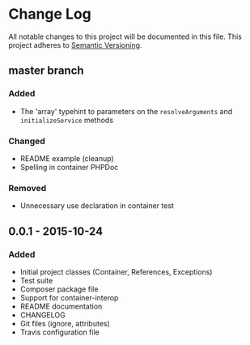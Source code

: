 # Change Log
All notable changes to this project will be documented in this file.
This project adheres to [Semantic Versioning](http://semver.org/).

## master branch
### Added
- The 'array' typehint to parameters on the `resolveArguments` and `initializeService` methods
### Changed
- README example (cleanup)
- Spelling in container PHPDoc
### Removed
- Unnecessary use declaration in container test

## 0.0.1 - 2015-10-24
### Added
- Initial project classes (Container, References, Exceptions)
- Test suite
- Composer package file
- Support for container-interop
- README documentation
- CHANGELOG
- Git files (ignore, attributes)
- Travis configuration file
